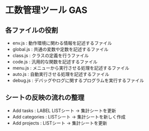 # 工数管理ツール GAS

## 各ファイルの役割

- env.js : 動作環境に関わる情報を記述するファイル
- global.js : 共通の変数や定数を記述するファイル
- class.js : クラスの定義を行うファイル
- code.js : 汎用的な関数を記述するファイル
- menu.js : メニューから実行させる処理を記述するファイル
- auto.js : 自動実行させる処理を記述するファイル
- debug.js : デバッグやログに関するプログラムを実行するファイル

## シートの反映の流れの整理

- Add tasks : LABEL LISTシート → 集計シートを更新
- Add categories : LISTシート → 集計シートを新しく作成
- Add projects : LISTシート → 集計シートを更新